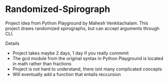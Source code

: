 # Randomized-Spirograph
Project idea from Python Playground by Mahesh Venkitachalam. This project draws randomized spirographs,
but can accept arguments through CLI.

  Details
  - Project takes maybe 2 days, 1 day if you really commmit
  - The gcd module from the original syntax in Python Playground is located in math rather than fractions
  - Project is not hard to understand, there isnt many complicated concepts 
  - Will eventually add a function that entails reccursion 
